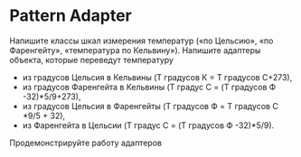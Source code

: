 # Pattern Adapter
Напишите классы шкал измерения температур («по Цельсию», «по Фаренгейту», «температура по Кельвину»).
Напишите адаптеры объекта, которые переведут температуру 
- из градусов Цельсия в Кельвины (T градусов К = Т градусов С+273),
- из градусов Фаренгейта в Кельвины (T градус С = (T градусов Ф -32)*5/9+273),
- из градусов Цельсия в Фаренгейты (T градусов Ф = T градусов С *9/5 + 32),
- из Фаренгейта в Цельсии (T градус С = (T градусов Ф -32)*5/9).

Продемонстрируйте работу адаптеров
